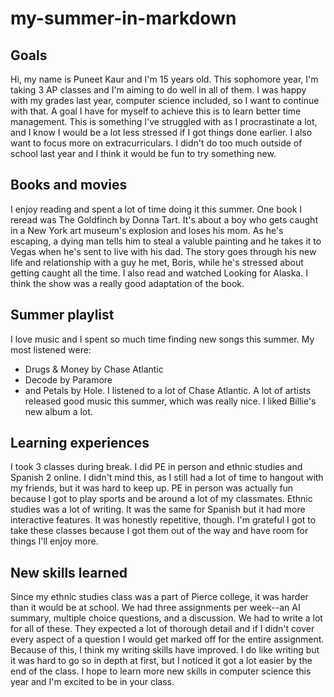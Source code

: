 # my-summer-in-markdown

## Goals
Hi, my name is Puneet Kaur and I'm 15 years old. This sophomore year, I'm taking 3 AP classes and I'm aiming to do well in all of them. I was happy with my grades last year, computer science included, so I want to continue with that. A goal I have for myself to achieve this is to learn better time management. This is something I've struggled with as I procrastinate a lot, and I know I would be a lot less stressed if I got things done earlier. I also want to focus more on extracurriculars. I didn't do too much outside of school last year and I think it would be fun to try something new.

## Books and movies
I enjoy reading and spent a lot of time doing it this summer. One book I reread was The Goldfinch by Donna Tart. It's about a boy who gets caught in a New York art museum's explosion and loses his mom. As he's escaping, a dying man tells him to steal a valuble painting and he takes it to Vegas when he's sent to live with his dad. The story goes through his new life and relationship with a guy he met, Boris, while he's stressed about getting caught all the time. I also read and watched Looking for Alaska. I think the show was a really good adaptation of the book.

## Summer playlist
I love music and I spent so much time finding new songs this summer. 
My most listened were:
+ Drugs & Money by Chase Atlantic
+ Decode by Paramore
+ and Petals by Hole.
I listened to a lot of Chase Atlantic. A lot of artists released good music this summer, which was really nice. I liked Billie's new album a lot.

## Learning experiences
I took 3 classes during break. I did PE in person and ethnic studies and Spanish 2 online. I didn't mind this, as I still had a lot of time to hangout with my friends, but it was hard to keep up. PE in person was actually fun because I got to play sports and be around a lot of my classmates. Ethnic studies was a lot of writing. It was the same for Spanish but it had more interactive features. It was honestly repetitive, though. I'm grateful I got to take these classes because I got them out of the way and have room for things I'll enjoy more.

## New skills learned
Since my ethnic studies class was a part of Pierce college, it was harder than it would be at school. We had three assignments per week--an AI summary, multiple choice questions, and a discussion. We had to write a lot for all of these. They expected a lot of thorough detail and if I didn't cover every aspect of a question I would get marked off for the entire assignment. Because of this, I think my writing skills have improved. I do like writing but it was hard to go so in depth at first, but I noticed it got a lot easier by the end of the class. I hope to learn more new skills in computer science this year and I'm excited to be in your class.


